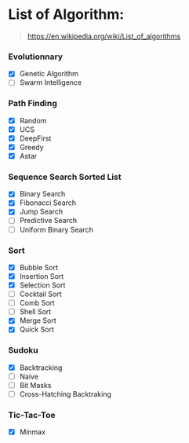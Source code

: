 # List of Algorithm:
> https://en.wikipedia.org/wiki/List_of_algorithms

### Evolutionnary
- [x] Genetic Algorithm
- [ ] Swarm Intelligence 

### Path Finding
- [x] Random
- [x] UCS
- [x] DeepFirst
- [x] Greedy
- [x] Astar

### Sequence Search Sorted List
- [x] Binary Search
- [x] Fibonacci Search
- [x] Jump Search
- [ ] Predictive Search
- [ ] Uniform Binary Search

### Sort
- [x] Bubble Sort
- [x] Insertion Sort
- [x] Selection Sort
- [ ] Cocktail Sort
- [ ] Comb Sort
- [ ] Shell Sort
- [x] Merge Sort
- [x] Quick Sort

### Sudoku
- [x] Backtracking
- [ ] Naive
- [ ] Bit Masks
- [ ] Cross-Hatching Backtraking

### Tic-Tac-Toe
- [x] Minmax